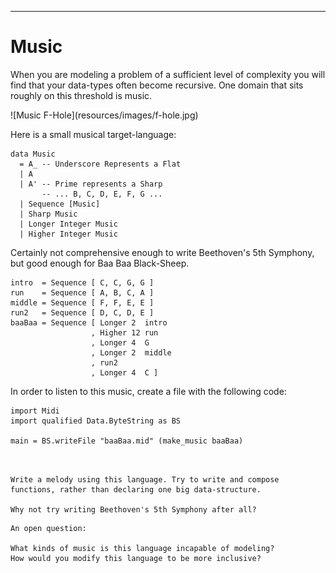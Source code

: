 
----

Music
=====

When you are modeling a problem of a sufficient level of complexity you will find
that your data-types often become recursive. One domain that sits roughly on this
threshold is music.

<!-- http://i824.photobucket.com/albums/zz163/Boysie8/Telecaster%20build/f-hole.jpg -->
<div class="center"> ![Music F-Hole](resources/images/f-hole.jpg) </div>

<div class="important">

Here is a small musical target-language:

~~~{data-language="haskell"}
data Music
  = A_ -- Underscore Represents a Flat
  | A
  | A' -- Prime represents a Sharp
       -- ... B, C, D, E, F, G ...
  | Sequence [Music]
  | Sharp Music
  | Longer Integer Music
  | Higher Integer Music
~~~

</div>

Certainly not comprehensive enough to write Beethoven's 5th Symphony,
but good enough for Baa Baa Black-Sheep.

~~~{data-language="haskell"}
intro  = Sequence [ C, C, G, G ]
run    = Sequence [ A, B, C, A ]
middle = Sequence [ F, F, E, E ]
run2   = Sequence [ D, C, D, E ]
baaBaa = Sequence [ Longer 2  intro
                  , Higher 12 run
                  , Longer 4  G
                  , Longer 2  middle
                  , run2
                  , Longer 4  C ]
~~~


In order to listen to this music, create a file with the following code:

~~~{data-language="haskell"}
import Midi
import qualified Data.ByteString as BS

main = BS.writeFile "baaBaa.mid" (make_music baaBaa)
~~~

```instruction
 
  
Write a melody using this language. Try to write and compose
functions, rather than declaring one big data-structure.

Why not try writing Beethoven's 5th Symphony after all?
```

```open
An open question:
  
What kinds of music is this language incapable of modeling?
How would you modify this language to be more inclusive?
```
